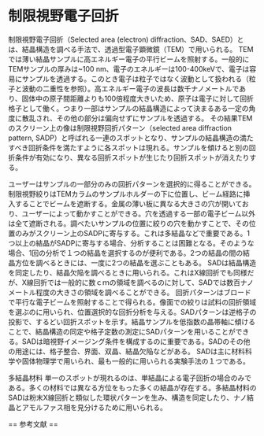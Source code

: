 # 制限視野電子回折

制限視野電子回折（Selected area (electron) diffraction、SAD、SAED）とは、結晶構造を調べる手法で、透過型電子顕微鏡（TEM）で用いられる。
TEMでは薄い結晶サンプルに高エネルギー電子の平行ビームを照射する。一般的にTEMサンプルの厚みは~100 nm、電子のエネルギーは100-400keVで、電子は容易にサンプルを透過する。このとき電子は粒子ではなく波動として扱われる（粒子と波動の二重性を参照）。高エネルギー電子の波長は数千ナノメートルであり、固体中の原子間距離よりも100倍程度大きいため、原子は電子に対して回折格子として働く。つまり一部はサンプルの結晶構造によって決まるある一定の角度に散乱され、その他の部分は偏向せずにサンプルを透過する。
その結果TEMのスクリーン上の像は制限視野回折パターン（selected area diffraction pattern, SADP）と呼ばれる一連のスポットとなり、サンプルの結晶構造の満たすべき回折条件を満たすように各スポットは現れる。サンプルを傾けると別の回折条件が有効になり、異なる回折スポットが生じたり回折スポットが消えたりする。

ユーザーはサンプルの一部分のみの回折パターンを選択的に得ることができる。制限視野絞りはTEMカラムのサンプルホルダーの下に位置し、ビーム経路に挿入することでビームを遮断する。金属の薄い板に異なる大きさの穴が開いており、ユーザーによって動かすことができる。穴を透過する一部の電子ビーム以外は全て遮断される。調べたいサンプルの位置に絞りの穴を動かすことで、その位置のみがスクリーン上のSADPに寄与する。これは多結晶などで重要である。1つ以上の結晶がSADPに寄与する場合、分析することは困難となる。そのような場合、1回の分析で１つの結晶を選択するのが便利である。2つの結晶の間の結晶方位を調べるときには、一度に2つの結晶を選ぶこともある。
SADは結晶構造を同定したり、結晶欠陥を調べるときに用いられる。これはX線回折でも同様だが、X線回折では一般的に数ｃｍの領域を調べるのに対して、SADでは数百ナノメートル程度の大きさの領域を調べることができる。
回折パターンはブロードで平行な電子ビームを照射することで得られる。像面での絞りは試料の回折領域を選ぶのに用いられ、位置選択的な回折分析を与える。SADパターンは逆格子の投影で、するどい回折スポットを示す。結晶サンプルを低指数の晶帯軸に傾けることで、結晶構造の同定や格子定数の測定にSADパターンを用いることができる。SADは暗視野イメージング条件を構成するのに重要である。SADのその他の用途には、格子整合、界面、双晶、結晶欠陥などがある。
SADは主に材料科学や固体物理学で用いられ、最も一般的に用いられる実験手法の１つである。

多結晶材料
単一のスポットが現れるのは、単結晶による電子回折の場合のみである。多くの材料では異なる方位をもった多くの結晶が存在する。多結晶材料のSADは粉末X線回折と類似した環状パターンを生み、構造を同定したり、ナノ結晶とアモルファス相を見分けるために用いられる。


== 参考文献 ==